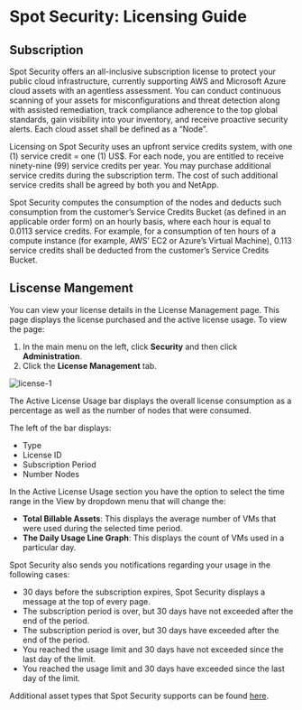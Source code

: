 # Spot Security: Licensing Guide

## Subscription

Spot Security offers an all-inclusive subscription license to protect your public cloud infrastructure, currently supporting AWS and Microsoft Azure cloud assets with an agentless assessment. You can conduct continuous scanning of your assets for misconfigurations and threat detection along with assisted remediation, track compliance adherence to the top global standards, gain visibility into your inventory, and receive proactive security alerts. Each cloud asset shall be defined as a “Node”. 

Licensing on Spot Security uses an upfront service credits system, with one (1) service credit = one (1) US$. For each node, you are entitled to receive ninety-nine (99) service credits per year. You may purchase additional service credits during the subscription term. The cost of such additional service credits shall be agreed by both you and NetApp. 

Spot Security computes the consumption of the nodes and deducts such consumption from the customer’s Service Credits Bucket (as defined in an applicable order form) on an hourly basis, where each hour is equal to 0.0113 service credits. For example, for a consumption of ten hours of a compute instance (for example, AWS’ EC2 or Azure’s Virtual Machine), 0.113 service credits shall be deducted from the customer’s Service Credits Bucket. 

## Liscense Mangement 

You can view your license details in the License Management page. This page displays the license purchased and the active license usage. To view the page: 

1. In the main menu on the left, click **Security** and then click **Administration**.  
2. Click the **License Management** tab.  

![license-1](https://github.com/spotinst/help/assets/106514736/af5c92bb-454c-4c12-b998-8605c39a50db)

The Active License Usage bar displays the overall license consumption as a percentage as well as the number of nodes that were consumed. 

The left of the bar displays: 

* Type 
* License ID 
* Subscription Period 
* Number Nodes 


In the Active License Usage section you have the option to select the time range in the View by dropdown menu that will change the: 

* **Total Billable Assets**: This displays the average number of VMs that were used during the selected time period.  
* **The Daily Usage Line Graph**: This displays the count of VMs used in a particular day. 

Spot Security also sends you notifications regarding your usage in the following cases: 

* 30 days before the subscription expires, Spot Security displays a message at the top of every page. 
* The subscription period is over, but 30 days have not exceeded after the end of the period.  
* The subscription period is over, but 30 days have exceeded after the end of the period. 
* You reached the usage limit and 30 days have not exceeded since the last day of the limit.  
* You reached the usage limit and 30 days have exceeded since the last day of the limit. 

Additional asset types that Spot Security supports can be found [here](https://docs.spot.io/spot-security/security-matrix/).
